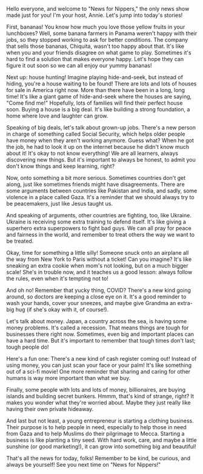 Hello everyone, and welcome to "News for Nippers," the only news show made just for you! I'm your host, Annie. Let's jump into today's stories!

First, bananas! You know how much you love those yellow fruits in your lunchboxes? Well, some banana farmers in Panama weren't happy with their jobs, so they stopped working to ask for better conditions. The company that sells those bananas, Chiquita, wasn't too happy about that. It's like when you and your friends disagree on what game to play. Sometimes it's hard to find a solution that makes everyone happy. Let's hope they can figure it out soon so we can all enjoy our yummy bananas!

Next up: house hunting! Imagine playing hide-and-seek, but instead of hiding, you're a house waiting to be found! There are lots and lots of houses for sale in America right now. More than there have been in a long, long time! It's like a giant game of hide-and-seek where the houses are saying, "Come find me!" Hopefully, lots of families will find their perfect house soon. Buying a house is a big deal. It's like building a strong foundation, a home where love and laughter can grow.

Speaking of big deals, let's talk about grown-up jobs. There's a new person in charge of something called Social Security, which helps older people have money when they aren't working anymore. Guess what? When he got the job, he had to look it up on the internet because he didn't know much about it! It's okay to not know everything! We are all learners, always discovering new things. But it's important to always be honest, to admit you don't know things and keep learning, right?

Now, onto something a bit more serious. Sometimes countries don't get along, just like sometimes friends might have disagreements. There are some arguments between countries like Pakistan and India, and sadly, some violence in a place called Gaza. It's a reminder that we should always try to be peacemakers, just like Jesus taught us.

And speaking of arguments, other countries are fighting, too, like Ukraine. Ukraine is receiving some extra training to defend itself. It's like giving a superhero extra superpowers to fight bad guys. We can all pray for peace and fairness in the world, and remember to treat others the way we want to be treated.

Okay, time for something a little silly! Someone snuck onto an airplane all the way from New York to Paris without a ticket! Can you imagine? It's like sneaking an extra cookie when mom's not looking, but on a much bigger scale! She's in trouble now, and it teaches us a good lesson: always follow the rules, even when it's tempting not to!

And oh no! Remember that yucky thing, COVID? There's a new kind going around, so doctors are keeping a close eye on it. It's a good reminder to wash your hands, cover your sneezes, and maybe give Grandma an extra-big hug (if she's okay with it, of course!).

Let's talk about money. Japan, a country across the sea, is having some money problems. It's called a recession. That means things are tough for businesses there right now. Sometimes, even big and important places can have a hard time. But it's important to remember that tough times don't last; tough people do!

Here's a fun one: There's a new kind of cash register coming out! Instead of using money, you can just scan your face or your palm! It's like something out of a sci-fi movie! One more reminder that sharing and caring for other humans is way more important than what we buy.

Finally, some people with lots and lots of money, billionaires, are buying islands and building secret bunkers. Hmmm, that's kind of strange, right? It makes you wonder what they're worried about. Maybe they just really like having their own private hideaway.

And last but not least, a young entrepreneur is starting a clothing business. Their purpose is to help people in need, especially to help those in need from Gaza and to help Muslims do their pilgrimage to Mecca. Starting a business is like planting a tiny seed. With hard work, care, and maybe a little sunshine (or good marketing!), it can grow into something big and beautiful!

That's all the news for today, folks! Remember to be kind, be curious, and always be yourself! See you next time on "News for Nippers!"
